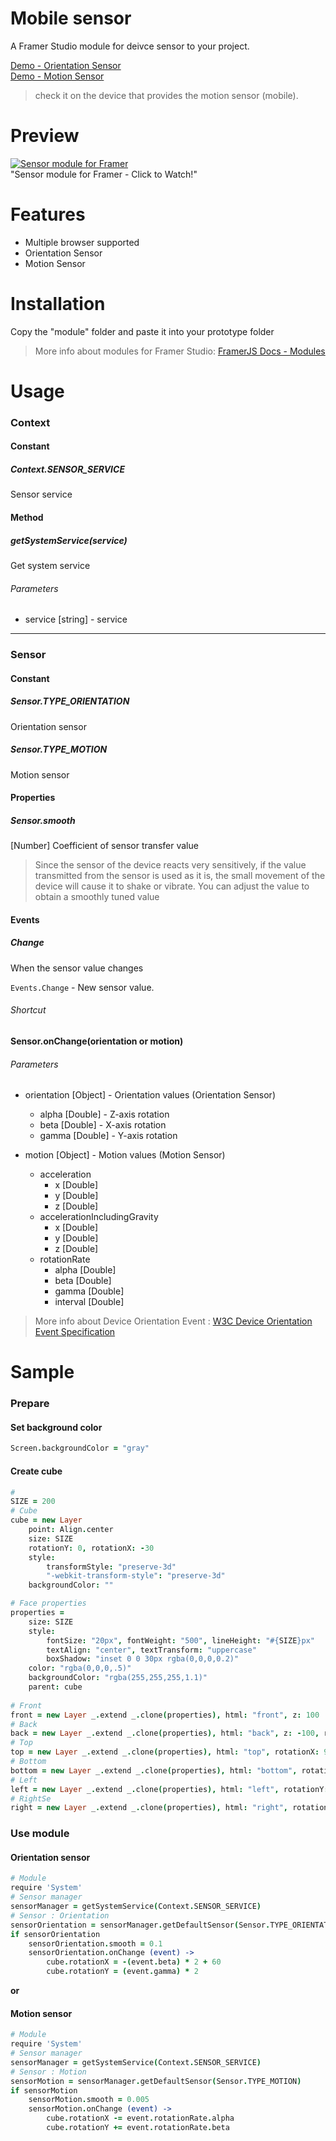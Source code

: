 # Mobile sensor
A Framer Studio module for deivce sensor to your project.  

[Demo - Orientation Sensor](http://share.framerjs.com/0u4qyj91uvub/)  
[Demo - Motion Sensor](http://share.framerjs.com/9ugkru2ubjy6/)
> check it on the device that provides the motion sensor (mobile).

# Preview
[![Sensor module for Framer](screenrecord.gif)](https://vimeo.com/196395840)  
"Sensor module for Framer - Click to Watch!"

# Features
- Multiple browser supported
- Orientation Sensor 
- Motion Sensor

# Installation
Copy the "module" folder and paste it into your prototype folder
> More info about modules for Framer Studio: [FramerJS Docs - Modules](http://framerjs.com/docs/#modules.modules)

# Usage
### Context
#### Constant
##### Context.SENSOR_SERVICE
Sensor service

#### Method
##### getSystemService(service)
Get system service

###### Parameters
* service [string] - service

---
### Sensor
#### Constant
##### Sensor.TYPE_ORIENTATION
Orientation sensor

##### Sensor.TYPE_MOTION
Motion sensor

#### Properties
##### Sensor.smooth
[Number] Coefficient of sensor transfer value  
> Since the sensor of the device reacts very sensitively, if the value transmitted from the sensor is used as it is, the small movement of the device will cause it to shake or vibrate.
>You can adjust the value to obtain a smoothly tuned value

#### Events
##### Change
When the sensor value changes  

`Events.Change` - New sensor value.  

###### Shortcut
**Sensor.onChange(orientation or motion)**

###### Parameters
* orientation [Object] - Orientation values (Orientation Sensor)
    * alpha [Double] - Z-axis rotation
    * beta [Double] - X-axis rotation
    * gamma [Double] - Y-axis rotation

* motion [Object] - Motion values (Motion Sensor)
    * acceleration
        * x [Double]
        * y [Double]
        * z [Double]
    * accelerationIncludingGravity
        * x [Double]
        * y [Double]
        * z [Double]
    * rotationRate
        * alpha [Double]
        * beta [Double]
        * gamma [Double]
        * interval [Double]

> More info about Device Orientation Event : [W3C Device Orientation Event Specification](https://www.w3.org/TR/orientation-event/)

# Sample
### Prepare
#### Set background color
```coffeescript
Screen.backgroundColor = "gray"
```

#### Create cube
```coffeescript
#
SIZE = 200
# Cube
cube = new Layer
    point: Align.center
    size: SIZE
    rotationY: 0, rotationX: -30
    style: 
        transformStyle: "preserve-3d"
        "-webkit-transform-style": "preserve-3d"
    backgroundColor: ""

# Face properties
properties = 
    size: SIZE
    style: 
        fontSize: "20px", fontWeight: "500", lineHeight: "#{SIZE}px"
        textAlign: "center", textTransform: "uppercase"
        boxShadow: "inset 0 0 30px rgba(0,0,0,0.2)"
    color: "rgba(0,0,0,.5)"
    backgroundColor: "rgba(255,255,255,1.1)"
    parent: cube
    
# Front
front = new Layer _.extend _.clone(properties), html: "front", z: 100
# Back
back = new Layer _.extend _.clone(properties), html: "back", z: -100, rotationY: 180
# Top
top = new Layer _.extend _.clone(properties), html: "top", rotationX: 90, y: -100
# Bottom
bottom = new Layer _.extend _.clone(properties), html: "bottom", rotationX: -90, y: 100
# Left
left = new Layer _.extend _.clone(properties), html: "left", rotationY: -90, x: -100
# RightSe
right = new Layer _.extend _.clone(properties), html: "right", rotationY: 90, x: 100
```

### Use module
#### Orientation sensor
```coffeescript
# Module
require 'System'
# Sensor manager
sensorManager = getSystemService(Context.SENSOR_SERVICE)
# Sensor : Orientation
sensorOrientation = sensorManager.getDefaultSensor(Sensor.TYPE_ORIENTATION)
if sensorOrientation
    sensorOrientation.smooth = 0.1
    sensorOrientation.onChange (event) ->
        cube.rotationX = -(event.beta) * 2 + 60
        cube.rotationY = (event.gamma) * 2
```

**or**

#### Motion sensor
```coffeescript
# Module
require 'System'
# Sensor manager
sensorManager = getSystemService(Context.SENSOR_SERVICE)
# Sensor : Motion
sensorMotion = sensorManager.getDefaultSensor(Sensor.TYPE_MOTION)
if sensorMotion
    sensorMotion.smooth = 0.005
    sensorMotion.onChange (event) ->
        cube.rotationX -= event.rotationRate.alpha
        cube.rotationY += event.rotationRate.beta
```